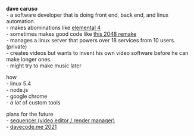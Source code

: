 [//]: # (using \- to use the regular - symbol and spacing stuff, we need       )
[//]: # (to insert <br/> a lot though, which isnt that nice.                   )

**dave caruso** <br/>
\- a software developer that is doing front end, back end, and linux automation. <br/>
\- makes abominations like [elemental 4](https://elemental4.net) <br/>
\- sometimes makes good code like [this 2048 remake](https://davecode.me/2048) <br/>
\- manages a linux server that powers over 18 services from 10 users. (private) <br/>
\- creates videos but wants to invent his own video software before he can make longer ones. <br/>
\- might try to make music later <br/>

how <br/>
\- linux 5.4 <br/>
\- node.js <br/>
\- google chrome <br/>
\- *a lot* of custom tools <br/>

plans for the future <br/>
\- [sequencer (video editor / render manager)](https://github.com/davecaruso/sequencer) <br/>
\- [davecode.me 2021](https://github.com/davecaruso/davecode.me) <br/>
